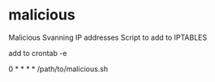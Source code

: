 # malicious
Malicious Svanning IP addresses
Script to add to IPTABLES


add to crontab -e

0 * * * * /path/to/malicious.sh
